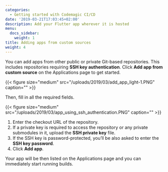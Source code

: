 ```yaml
---
categories:
  - Getting started with Codemagic CI/CD
date: '2019-03-21T17:03:45+02:00'
description: Add your Flutter app wherever it is hosted
menu:
  docs_sidebar:
    weight: 1
title: Adding apps from custom sources
weight: 4
---
```


You can add apps from other public or private Git-based repositories. This includes repositories requiring **SSH key authentication**. Click **Add app from custom source** on the Applications page to get started.

{{< figure size="medium" src="/uploads/2019/03/add_app_light-1.PNG" caption="" >}}

Then, fill in all the required fields.

{{< figure size="medium" src="/uploads/2019/03/app_using_ssh_authentication.PNG" caption="" >}}

1. Enter the checkout URL of the repository.
2. If a private key is required to access the repository or any private submodules in it, upload the **SSH private key** file.
3. If the SSH key is password-protected, you’ll be also asked to enter the **SSH key password**.
4. Click **Add app**.

Your app will be then listed on the Applications page and you can immediately start running builds.
